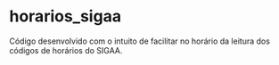 # horarios_sigaa
Código desenvolvido com o intuito de facilitar no horário da leitura dos códigos de horários do SIGAA.
